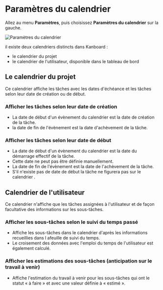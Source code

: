 Paramètres du calendrier
=================

Allez au menu **Paramètres**, puis choisissez **Paramètres du calendrier** sur la gauche.

![Paramètres du calendrier](https://kanboard.net/screenshots/documentation/calendar-settings.png)

il existe deux calendriers distincts dans Kanboard :

- le calendrier du projet
- le calendrier de l'utilisateur, disponible dans le tableau de bord

Le calendrier du projet
----------------

Ce calendrier affiche les tâches avec les dates d'échéance et les tâches selon leur date de création ou de début.

### Afficher les tâches selon leur date de création

- La date de début d'un évènement du calendrier est la date de création de la tâche.
- la date de fin de l'évènement est la date d'achèvement de la tâche.

### Afficher les tâches selon leur date de début

- La date de début d'un évènement du calendrier est la date du démarrage effectif de la tâche.
- Cette date ne peut pas être définie manuellement.
- La date de fin de l'évènement est la date de l'achèvement de la tâche.
- S'il n'existe pas de date de début la tâche ne figurera pas sur le calendrier .

Calendrier de l'utilisateur
-------------

Ce calendrier n'affiche que les tâches assignées à l'utilisateur et de façon facultative des informations sur les sous-tâches.

### Afficher les sous-tâches selon le suivi du temps passé

- Affiche les sous-tâches dans le calendrier d'après les informations recueillies dans l afeuille de suivi du temps.
- Le croisement des données avec l'emploi du temps de l'utilisateur est également calculé.

### Afficher les estimations des sous-tâches (anticipation sur le travail à venir)

- Affiche l'estimation du travail à venir pour les sous-tâches qui ont le statut « à faire » et avec une valeur définie à « estimé ».

